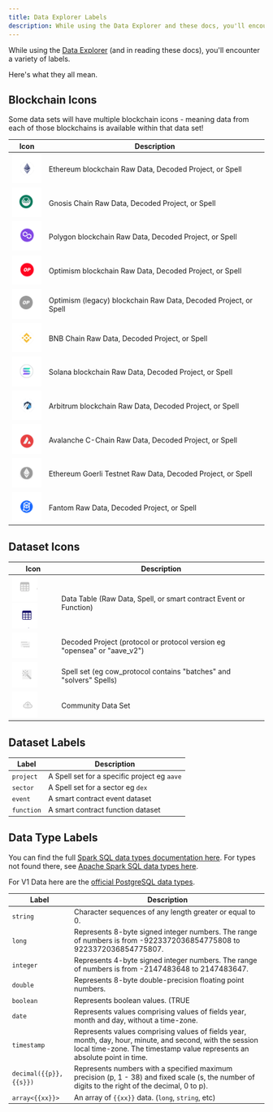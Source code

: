 ```yaml
---
title: Data Explorer Labels
description: While using the Data Explorer and these docs, you'll encounter a variety of labels. Here's what they all mean.
---
```


While using the [Data Explorer](queries/data-explorer.md) (and in reading these docs), you'll encounter a variety of labels.

Here's what they all mean.

## Blockchain Icons

Some data sets will have multiple blockchain icons - meaning data from each of those blockchains is available within that data set!


| Icon      | Description                          |
| ----------- | ---------------------------------------- |
|    ![ethereum icon](images/explorer-labels/ethereum-icon.png)    | Ethereum blockchain Raw Data, Decoded Project, or Spell |
|![gnosis chain icon](images/explorer-labels/gnosis-chain-icon.png)| Gnosis Chain Raw Data, Decoded Project, or Spell |
| ![polygon icon](images/explorer-labels/polygon-icon.png) | Polygon blockchain Raw Data, Decoded Project, or Spell |
| ![optimism icon](images/explorer-labels/optimism-icon.png) | Optimism blockchain Raw Data, Decoded Project, or Spell |
| ![optimism legacy icon](images/explorer-labels/optimism-legacy-icon.png) | Optimism (legacy) blockchain Raw Data, Decoded Project, or Spell |
| ![bnb chain icon](images/explorer-labels/bnb-chain-icon.png) | BNB Chain Raw Data, Decoded Project, or Spell |
| ![solana icon](images/explorer-labels/solana-icon.png) | Solana blockchain Raw Data, Decoded Project, or Spell |
| ![arbitrum icon](images/explorer-labels/arbitrum-icon.png) | Arbitrum blockchain Raw Data, Decoded Project, or Spell |
| ![avalanche icon](images/explorer-labels/avalanche-icon.png) | Avalanche C-Chain Raw Data, Decoded Project, or Spell |
| ![goerli testnet icon](images/explorer-labels/goerli-testnet-icon.png) | Ethereum Goerli Testnet Raw Data, Decoded Project, or Spell |
| ![fantom icon](images/explorer-labels/fantom-icon.png) | Fantom Raw Data, Decoded Project, or Spell |

## Dataset Icons

| Icon      | Description                          |
| ----------- | ---------------------------------------- |
| ![table icon 1](images/explorer-labels/table-icon-1.png)![table icon 2](images/explorer-labels/table-icon-2.png) | Data Table (Raw Data, Spell, or smart contract Event or Function) |
| ![decoded project icon](images/explorer-labels/decoded-project-icon.png) | Decoded Project (protocol or protocol version eg "opensea" or "aave_v2") |
| ![spell icon](images/explorer-labels/spell-icon.png) | Spell set (eg cow_protocol contains "batches" and "solvers" Spells) |
| ![community data icon](images/explorer-labels/community-data-icon.png) | Community Data Set |

## Dataset Labels

| Label      | Description                          |
| ----------- | ---------------------------------------- |
| `project` | A Spell set for a specific project eg `aave` |
| `sector` | A Spell set for a sector eg `dex` |
| `event` | A smart contract event dataset |
| `function` | A smart contract function dataset |

## Data Type Labels

You can find the full [Spark SQL data types documentation here](https://docs.databricks.com/sql/language-manual/sql-ref-datatypes.html). For types not found there, see [Apache Spark SQL data types here](https://spark.apache.org/docs/latest/sql-ref-datatypes.html).

For V1 Data here are the [official PostgreSQL data types](https://www.postgresql.org/docs/current/datatype.html).

| Label      | Description                          |
| ----------- | ---------------------------------------- |
| `string` | Character sequences of any length greater or equal to 0. |
| `long` | Represents 8-byte signed integer numbers. The range of numbers is from -9223372036854775808 to 9223372036854775807. |
| `integer` | Represents 4-byte signed integer numbers. The range of numbers is from -2147483648 to 2147483647. |
| `double` | Represents 8-byte double-precision floating point numbers. |
| `boolean` | Represents boolean values. (TRUE|FALSE) |
| `date` | Represents values comprising values of fields year, month and day, without a time-zone. |
| `timestamp` | Represents values comprising values of fields year, month, day, hour, minute, and second, with the session local time-zone. The timestamp value represents an absolute point in time. |
| `decimal({{p}},{{s}})` | Represents numbers with a specified maximum precision (p, 1 - 38) and fixed scale (s, the number of digits to the right of the decimal, 0 to p). |
| `array<{{xx}}>` | An array of `{{xx}}` data. (`long`, `string`, etc) |